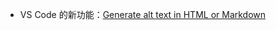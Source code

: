 - VS Code 的新功能：[Generate alt text in HTML or Markdown](https://code.visualstudio.com/updates/v1_100#_generate-alt-text-in-html-or-markdown)